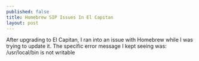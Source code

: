 ```yaml
---
published: false
title: Homebrew SIP Issues In El Capitan
layout: post
---
```

After upgrading to El Capitan, I ran into an issue with Homebrew while I was trying to update it. The specific error message I kept seeing was:
    /usr/local/bin is not writable
